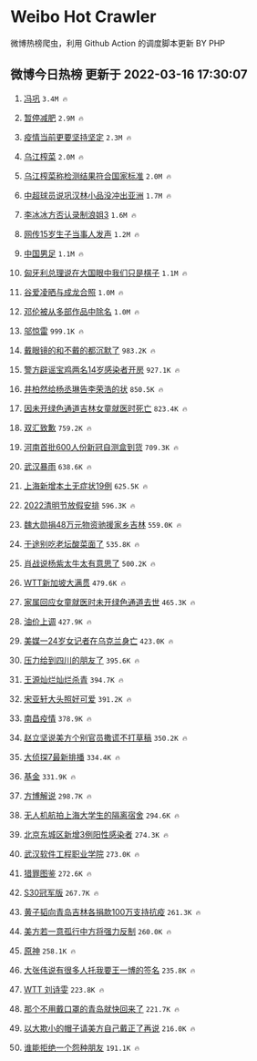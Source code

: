 # Weibo Hot Crawler 



微博热榜爬虫，利用 Github Action 的调度脚本更新 BY PHP 


## 微博今日热榜 更新于 2022-03-16 17:30:07 
1. [冯巩](https://s.weibo.com/weibo?q=%E5%86%AF%E5%B7%A9&Refer=top) `3.4M 🔥` 

1. [暂停减肥](https://s.weibo.com/weibo?q=%23%E6%9A%82%E5%81%9C%E5%87%8F%E8%82%A5%23&Refer=top) `2.9M 🔥` 

1. [疫情当前更要坚持坚定](https://s.weibo.com/weibo?q=%23%E7%96%AB%E6%83%85%E5%BD%93%E5%89%8D%E6%9B%B4%E8%A6%81%E5%9D%9A%E6%8C%81%E5%9D%9A%E5%AE%9A%23&Refer=top) `2.3M 🔥` 

1. [乌江榨菜](https://s.weibo.com/weibo?q=%23%E4%B9%8C%E6%B1%9F%E6%A6%A8%E8%8F%9C%23&Refer=top) `2.0M 🔥` 

1. [乌江榨菜称检测结果符合国家标准](https://s.weibo.com/weibo?q=%23%E4%B9%8C%E6%B1%9F%E6%A6%A8%E8%8F%9C%E7%A7%B0%E6%A3%80%E6%B5%8B%E7%BB%93%E6%9E%9C%E7%AC%A6%E5%90%88%E5%9B%BD%E5%AE%B6%E6%A0%87%E5%87%86%23&Refer=top) `2.0M 🔥` 

1. [中超球员说巩汉林小品没冲出亚洲](https://s.weibo.com/weibo?q=%23%E4%B8%AD%E8%B6%85%E7%90%83%E5%91%98%E8%AF%B4%E5%B7%A9%E6%B1%89%E6%9E%97%E5%B0%8F%E5%93%81%E6%B2%A1%E5%86%B2%E5%87%BA%E4%BA%9A%E6%B4%B2%23&Refer=top) `1.7M 🔥` 

1. [李冰冰方否认录制浪姐3](https://s.weibo.com/weibo?q=%23%E6%9D%8E%E5%86%B0%E5%86%B0%E6%96%B9%E5%90%A6%E8%AE%A4%E5%BD%95%E5%88%B6%E6%B5%AA%E5%A7%903%23&Refer=top) `1.6M 🔥` 

1. [网传15岁生子当事人发声](https://s.weibo.com/weibo?q=%23%E7%BD%91%E4%BC%A015%E5%B2%81%E7%94%9F%E5%AD%90%E5%BD%93%E4%BA%8B%E4%BA%BA%E5%8F%91%E5%A3%B0%23&Refer=top) `1.2M 🔥` 

1. [中国男足](https://s.weibo.com/weibo?q=%E4%B8%AD%E5%9B%BD%E7%94%B7%E8%B6%B3&Refer=top) `1.1M 🔥` 

1. [匈牙利总理说在大国眼中我们只是棋子](https://s.weibo.com/weibo?q=%23%E5%8C%88%E7%89%99%E5%88%A9%E6%80%BB%E7%90%86%E8%AF%B4%E5%9C%A8%E5%A4%A7%E5%9B%BD%E7%9C%BC%E4%B8%AD%E6%88%91%E4%BB%AC%E5%8F%AA%E6%98%AF%E6%A3%8B%E5%AD%90%23&Refer=top) `1.1M 🔥` 

1. [谷爱凌晒与成龙合照](https://s.weibo.com/weibo?q=%23%E8%B0%B7%E7%88%B1%E5%87%8C%E6%99%92%E4%B8%8E%E6%88%90%E9%BE%99%E5%90%88%E7%85%A7%23&Refer=top) `1.0M 🔥` 

1. [邓伦被从多部作品中除名](https://s.weibo.com/weibo?q=%23%E9%82%93%E4%BC%A6%E8%A2%AB%E4%BB%8E%E5%A4%9A%E9%83%A8%E4%BD%9C%E5%93%81%E4%B8%AD%E9%99%A4%E5%90%8D%23&Refer=top) `1.0M 🔥` 

1. [邬惊雷](https://s.weibo.com/weibo?q=%E9%82%AC%E6%83%8A%E9%9B%B7&Refer=top) `999.1K 🔥` 

1. [戴眼镜的和不戴的都沉默了](https://s.weibo.com/weibo?q=%23%E6%88%B4%E7%9C%BC%E9%95%9C%E7%9A%84%E5%92%8C%E4%B8%8D%E6%88%B4%E7%9A%84%E9%83%BD%E6%B2%89%E9%BB%98%E4%BA%86%23&Refer=top) `983.2K 🔥` 

1. [警方辟谣宝鸡两名14岁感染者开房](https://s.weibo.com/weibo?q=%23%E8%AD%A6%E6%96%B9%E8%BE%9F%E8%B0%A3%E5%AE%9D%E9%B8%A1%E4%B8%A4%E5%90%8D14%E5%B2%81%E6%84%9F%E6%9F%93%E8%80%85%E5%BC%80%E6%88%BF%23&Refer=top) `927.1K 🔥` 

1. [井柏然给杨丞琳告李荣浩的状](https://s.weibo.com/weibo?q=%23%E4%BA%95%E6%9F%8F%E7%84%B6%E7%BB%99%E6%9D%A8%E4%B8%9E%E7%90%B3%E5%91%8A%E6%9D%8E%E8%8D%A3%E6%B5%A9%E7%9A%84%E7%8A%B6%23&Refer=top) `850.5K 🔥` 

1. [因未开绿色通道吉林女童就医时死亡](https://s.weibo.com/weibo?q=%23%E5%9B%A0%E6%9C%AA%E5%BC%80%E7%BB%BF%E8%89%B2%E9%80%9A%E9%81%93%E5%90%89%E6%9E%97%E5%A5%B3%E7%AB%A5%E5%B0%B1%E5%8C%BB%E6%97%B6%E6%AD%BB%E4%BA%A1%23&Refer=top) `823.4K 🔥` 

1. [双汇致歉](https://s.weibo.com/weibo?q=%23%E5%8F%8C%E6%B1%87%E8%87%B4%E6%AD%89%23&Refer=top) `759.2K 🔥` 

1. [河南首批600人份新冠自测盒到货](https://s.weibo.com/weibo?q=%23%E6%B2%B3%E5%8D%97%E9%A6%96%E6%89%B9600%E4%BA%BA%E4%BB%BD%E6%96%B0%E5%86%A0%E8%87%AA%E6%B5%8B%E7%9B%92%E5%88%B0%E8%B4%A7%23&Refer=top) `709.3K 🔥` 

1. [武汉暴雨](https://s.weibo.com/weibo?q=%23%E6%AD%A6%E6%B1%89%E6%9A%B4%E9%9B%A8%23&Refer=top) `638.6K 🔥` 

1. [上海新增本土无症状19例](https://s.weibo.com/weibo?q=%23%E4%B8%8A%E6%B5%B7%E6%96%B0%E5%A2%9E%E6%9C%AC%E5%9C%9F%E6%97%A0%E7%97%87%E7%8A%B619%E4%BE%8B%23&Refer=top) `625.5K 🔥` 

1. [2022清明节放假安排](https://s.weibo.com/weibo?q=%232022%E6%B8%85%E6%98%8E%E8%8A%82%E6%94%BE%E5%81%87%E5%AE%89%E6%8E%92%23&Refer=top) `596.3K 🔥` 

1. [魏大勋捐48万元物资驰援家乡吉林](https://s.weibo.com/weibo?q=%23%E9%AD%8F%E5%A4%A7%E5%8B%8B%E6%8D%9048%E4%B8%87%E5%85%83%E7%89%A9%E8%B5%84%E9%A9%B0%E6%8F%B4%E5%AE%B6%E4%B9%A1%E5%90%89%E6%9E%97%23&Refer=top) `559.0K 🔥` 

1. [于途别吃老坛酸菜面了](https://s.weibo.com/weibo?q=%23%E4%BA%8E%E9%80%94%E5%88%AB%E5%90%83%E8%80%81%E5%9D%9B%E9%85%B8%E8%8F%9C%E9%9D%A2%E4%BA%86%23&Refer=top) `535.8K 🔥` 

1. [肖战说杨紫太牛太有意思了](https://s.weibo.com/weibo?q=%23%E8%82%96%E6%88%98%E8%AF%B4%E6%9D%A8%E7%B4%AB%E5%A4%AA%E7%89%9B%E5%A4%AA%E6%9C%89%E6%84%8F%E6%80%9D%E4%BA%86%23&Refer=top) `500.2K 🔥` 

1. [WTT新加坡大满贯](https://s.weibo.com/weibo?q=%23WTT%E6%96%B0%E5%8A%A0%E5%9D%A1%E5%A4%A7%E6%BB%A1%E8%B4%AF%23&Refer=top) `479.6K 🔥` 

1. [家属回应女童就医时未开绿色通道去世](https://s.weibo.com/weibo?q=%23%E5%AE%B6%E5%B1%9E%E5%9B%9E%E5%BA%94%E5%A5%B3%E7%AB%A5%E5%B0%B1%E5%8C%BB%E6%97%B6%E6%9C%AA%E5%BC%80%E7%BB%BF%E8%89%B2%E9%80%9A%E9%81%93%E5%8E%BB%E4%B8%96%23&Refer=top) `465.3K 🔥` 

1. [油价上调](https://s.weibo.com/weibo?q=%23%E6%B2%B9%E4%BB%B7%E4%B8%8A%E8%B0%83%23&Refer=top) `427.9K 🔥` 

1. [美媒一24岁女记者在乌克兰身亡](https://s.weibo.com/weibo?q=%23%E7%BE%8E%E5%AA%92%E4%B8%8024%E5%B2%81%E5%A5%B3%E8%AE%B0%E8%80%85%E5%9C%A8%E4%B9%8C%E5%85%8B%E5%85%B0%E8%BA%AB%E4%BA%A1%23&Refer=top) `423.0K 🔥` 

1. [压力给到四川的朋友了](https://s.weibo.com/weibo?q=%23%E5%8E%8B%E5%8A%9B%E7%BB%99%E5%88%B0%E5%9B%9B%E5%B7%9D%E7%9A%84%E6%9C%8B%E5%8F%8B%E4%BA%86%23&Refer=top) `395.6K 🔥` 

1. [王源灿烂灿烂杀青](https://s.weibo.com/weibo?q=%23%E7%8E%8B%E6%BA%90%E7%81%BF%E7%83%82%E7%81%BF%E7%83%82%E6%9D%80%E9%9D%92%23&Refer=top) `394.7K 🔥` 

1. [宋亚轩大头照好可爱](https://s.weibo.com/weibo?q=%23%E5%AE%8B%E4%BA%9A%E8%BD%A9%E5%A4%A7%E5%A4%B4%E7%85%A7%E5%A5%BD%E5%8F%AF%E7%88%B1%23&Refer=top) `391.2K 🔥` 

1. [南昌疫情](https://s.weibo.com/weibo?q=%23%E5%8D%97%E6%98%8C%E7%96%AB%E6%83%85%23&Refer=top) `378.9K 🔥` 

1. [赵立坚说美方个别官员撒谎不打草稿](https://s.weibo.com/weibo?q=%23%E8%B5%B5%E7%AB%8B%E5%9D%9A%E8%AF%B4%E7%BE%8E%E6%96%B9%E4%B8%AA%E5%88%AB%E5%AE%98%E5%91%98%E6%92%92%E8%B0%8E%E4%B8%8D%E6%89%93%E8%8D%89%E7%A8%BF%23&Refer=top) `350.2K 🔥` 

1. [大侦探7最新排播](https://s.weibo.com/weibo?q=%23%E5%A4%A7%E4%BE%A6%E6%8E%A27%E6%9C%80%E6%96%B0%E6%8E%92%E6%92%AD%23&Refer=top) `334.4K 🔥` 

1. [基金](https://s.weibo.com/weibo?q=%23%E5%9F%BA%E9%87%91%23&Refer=top) `331.9K 🔥` 

1. [方博解说](https://s.weibo.com/weibo?q=%23%E6%96%B9%E5%8D%9A%E8%A7%A3%E8%AF%B4%23&Refer=top) `298.7K 🔥` 

1. [无人机航拍上海大学生的隔离宿舍](https://s.weibo.com/weibo?q=%23%E6%97%A0%E4%BA%BA%E6%9C%BA%E8%88%AA%E6%8B%8D%E4%B8%8A%E6%B5%B7%E5%A4%A7%E5%AD%A6%E7%94%9F%E7%9A%84%E9%9A%94%E7%A6%BB%E5%AE%BF%E8%88%8D%23&Refer=top) `294.6K 🔥` 

1. [北京东城区新增3例阳性感染者](https://s.weibo.com/weibo?q=%23%E5%8C%97%E4%BA%AC%E4%B8%9C%E5%9F%8E%E5%8C%BA%E6%96%B0%E5%A2%9E3%E4%BE%8B%E9%98%B3%E6%80%A7%E6%84%9F%E6%9F%93%E8%80%85%23&Refer=top) `274.3K 🔥` 

1. [武汉软件工程职业学院](https://s.weibo.com/weibo?q=%E6%AD%A6%E6%B1%89%E8%BD%AF%E4%BB%B6%E5%B7%A5%E7%A8%8B%E8%81%8C%E4%B8%9A%E5%AD%A6%E9%99%A2&Refer=top) `273.0K 🔥` 

1. [猎罪图鉴](https://s.weibo.com/weibo?q=%23%E7%8C%8E%E7%BD%AA%E5%9B%BE%E9%89%B4%23&Refer=top) `272.6K 🔥` 

1. [S30冠军版](https://s.weibo.com/weibo?q=S30%E5%86%A0%E5%86%9B%E7%89%88&Refer=top) `267.7K 🔥` 

1. [黄子韬向青岛吉林各捐款100万支持抗疫](https://s.weibo.com/weibo?q=%23%E9%BB%84%E5%AD%90%E9%9F%AC%E5%90%91%E9%9D%92%E5%B2%9B%E5%90%89%E6%9E%97%E5%90%84%E6%8D%90%E6%AC%BE100%E4%B8%87%E6%94%AF%E6%8C%81%E6%8A%97%E7%96%AB%23&Refer=top) `261.3K 🔥` 

1. [美方若一意孤行中方将强力反制](https://s.weibo.com/weibo?q=%23%E7%BE%8E%E6%96%B9%E8%8B%A5%E4%B8%80%E6%84%8F%E5%AD%A4%E8%A1%8C%E4%B8%AD%E6%96%B9%E5%B0%86%E5%BC%BA%E5%8A%9B%E5%8F%8D%E5%88%B6%23&Refer=top) `260.0K 🔥` 

1. [原神](https://s.weibo.com/weibo?q=%E5%8E%9F%E7%A5%9E&Refer=top) `258.1K 🔥` 

1. [大张伟说有很多人托我要王一博的签名](https://s.weibo.com/weibo?q=%23%E5%A4%A7%E5%BC%A0%E4%BC%9F%E8%AF%B4%E6%9C%89%E5%BE%88%E5%A4%9A%E4%BA%BA%E6%89%98%E6%88%91%E8%A6%81%E7%8E%8B%E4%B8%80%E5%8D%9A%E7%9A%84%E7%AD%BE%E5%90%8D%23&Refer=top) `235.8K 🔥` 

1. [WTT 刘诗雯](https://s.weibo.com/weibo?q=WTT%20%E5%88%98%E8%AF%97%E9%9B%AF&Refer=top) `223.8K 🔥` 

1. [那个不用戴口罩的青岛就快回来了](https://s.weibo.com/weibo?q=%23%E9%82%A3%E4%B8%AA%E4%B8%8D%E7%94%A8%E6%88%B4%E5%8F%A3%E7%BD%A9%E7%9A%84%E9%9D%92%E5%B2%9B%E5%B0%B1%E5%BF%AB%E5%9B%9E%E6%9D%A5%E4%BA%86%23&Refer=top) `221.7K 🔥` 

1. [以大欺小的帽子请美方自己戴正了再说](https://s.weibo.com/weibo?q=%23%E4%BB%A5%E5%A4%A7%E6%AC%BA%E5%B0%8F%E7%9A%84%E5%B8%BD%E5%AD%90%E8%AF%B7%E7%BE%8E%E6%96%B9%E8%87%AA%E5%B7%B1%E6%88%B4%E6%AD%A3%E4%BA%86%E5%86%8D%E8%AF%B4%23&Refer=top) `216.0K 🔥` 

1. [谁能拒绝一个怨种朋友](https://s.weibo.com/weibo?q=%23%E8%B0%81%E8%83%BD%E6%8B%92%E7%BB%9D%E4%B8%80%E4%B8%AA%E6%80%A8%E7%A7%8D%E6%9C%8B%E5%8F%8B%23&Refer=top) `191.1K 🔥` 

